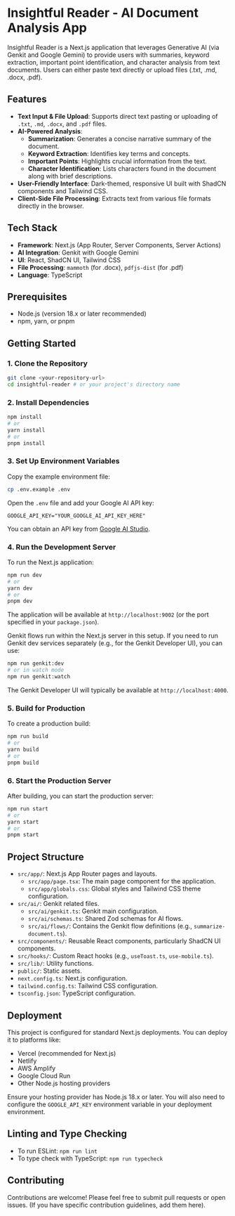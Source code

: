 # Insightful Reader - AI Document Analysis App

Insightful Reader is a Next.js application that leverages Generative AI (via Genkit and Google Gemini) to provide users with summaries, keyword extraction, important point identification, and character analysis from text documents. Users can either paste text directly or upload files (.txt, .md, .docx, .pdf).

## Features

-   **Text Input & File Upload**: Supports direct text pasting or uploading of `.txt`, `.md`, `.docx`, and `.pdf` files.
-   **AI-Powered Analysis**:
    -   **Summarization**: Generates a concise narrative summary of the document.
    -   **Keyword Extraction**: Identifies key terms and concepts.
    -   **Important Points**: Highlights crucial information from the text.
    -   **Character Identification**: Lists characters found in the document along with brief descriptions.
-   **User-Friendly Interface**: Dark-themed, responsive UI built with ShadCN components and Tailwind CSS.
-   **Client-Side File Processing**: Extracts text from various file formats directly in the browser.

## Tech Stack

-   **Framework**: Next.js (App Router, Server Components, Server Actions)
-   **AI Integration**: Genkit with Google Gemini
-   **UI**: React, ShadCN UI, Tailwind CSS
-   **File Processing**: `mammoth` (for .docx), `pdfjs-dist` (for .pdf)
-   **Language**: TypeScript

## Prerequisites

-   Node.js (version 18.x or later recommended)
-   npm, yarn, or pnpm

## Getting Started

### 1. Clone the Repository

```bash
git clone <your-repository-url>
cd insightful-reader # or your project's directory name
```

### 2. Install Dependencies

```bash
npm install
# or
yarn install
# or
pnpm install
```

### 3. Set Up Environment Variables

Copy the example environment file:

```bash
cp .env.example .env
```

Open the `.env` file and add your Google AI API key:

```
GOOGLE_API_KEY="YOUR_GOOGLE_AI_API_KEY_HERE"
```

You can obtain an API key from [Google AI Studio](https://aistudio.google.com/app/apikey).

### 4. Run the Development Server

To run the Next.js application:

```bash
npm run dev
# or
yarn dev
# or
pnpm dev
```

The application will be available at `http://localhost:9002` (or the port specified in your `package.json`).

Genkit flows run within the Next.js server in this setup. If you need to run Genkit dev services separately (e.g., for the Genkit Developer UI), you can use:
```bash
npm run genkit:dev
# or in watch mode
npm run genkit:watch
```
The Genkit Developer UI will typically be available at `http://localhost:4000`.

### 5. Build for Production

To create a production build:

```bash
npm run build
# or
yarn build
# or
pnpm build
```

### 6. Start the Production Server

After building, you can start the production server:

```bash
npm run start
# or
yarn start
# or
pnpm start
```

## Project Structure

-   `src/app/`: Next.js App Router pages and layouts.
    -   `src/app/page.tsx`: The main page component for the application.
    -   `src/app/globals.css`: Global styles and Tailwind CSS theme configuration.
-   `src/ai/`: Genkit related files.
    -   `src/ai/genkit.ts`: Genkit main configuration.
    -   `src/ai/schemas.ts`: Shared Zod schemas for AI flows.
    -   `src/ai/flows/`: Contains the Genkit flow definitions (e.g., `summarize-document.ts`).
-   `src/components/`: Reusable React components, particularly ShadCN UI components.
-   `src/hooks/`: Custom React hooks (e.g., `useToast.ts`, `use-mobile.ts`).
-   `src/lib/`: Utility functions.
-   `public/`: Static assets.
-   `next.config.ts`: Next.js configuration.
-   `tailwind.config.ts`: Tailwind CSS configuration.
-   `tsconfig.json`: TypeScript configuration.

## Deployment

This project is configured for standard Next.js deployments. You can deploy it to platforms like:

-   Vercel (recommended for Next.js)
-   Netlify
-   AWS Amplify
-   Google Cloud Run
-   Other Node.js hosting providers

Ensure your hosting provider has Node.js 18.x or later. You will also need to configure the `GOOGLE_API_KEY` environment variable in your deployment environment.

## Linting and Type Checking

-   To run ESLint: `npm run lint`
-   To type check with TypeScript: `npm run typecheck`

## Contributing

Contributions are welcome! Please feel free to submit pull requests or open issues.
(If you have specific contribution guidelines, add them here).
```